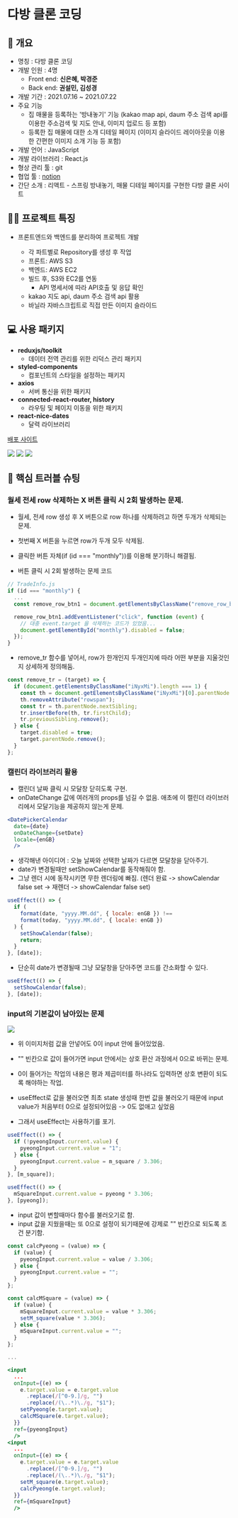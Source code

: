 # 다방 클론 코딩

## 📕 개요

- 명칭 : 다방 클론 코딩
- 개발 인원 : 4명
  - Front end: **신은혜, 박경준**
  - Back end: **권설민, 김성경**
- 개발 기간 : 2021.07.16 ~ 2021.07.22
- 주요 기능
  - 집 매물을 등록하는 '방내놓기' 기능 (kakao map api, daum 주소 검색 api를 이용한 주소검색 및 지도 안내, 이미지 업로드 등 포함)
  - 등록한 집 매물에 대한 소개 디테일 페이지 (이미지 슬라이드 레이아웃을 이용한 간편한 이미지 소개 기능 등 포함)
- 개발 언어 : JavaScript
- 개발 라이브러리 : React.js
- 형상 관리 툴 : git
- 협업 툴 : [notion](https://www.notion.so/07-16-07d7a79b8cf34e78939dae3c57d58976)
- 간단 소개 : 리액트 - 스프링 방내놓기, 매물 디테일 페이지를 구현한 다방 클론 사이트

## ☝🏻 프로젝트 특징

- 프론트엔드와 백엔드를 분리하여 프로젝트 개발

  - 각 파트별로 Repository를 생성 후 작업
  - 프론트: AWS S3
  - 백엔드: AWS EC2
  - 빌드 후, S3와 EC2를 연동
    - API 명세서에 따라 API호출 및 응답 확인
  - kakao 지도 api, daum 주소 검색 api 활용
  - 바닐라 자바스크립트로 직접 만든 이미지 슬라이드

## 💻 사용 패키지

* **reduxjs/toolkit**
  - 데이터 전역 관리를 위한 리덕스 관리 패키지
* **styled-components**
  - 컴포넌트의 스타일을 설정하는 패키지
* **axios**
  - 서버 통신을 위한 패키지
* **connected-react-router, history**
  - 라우팅 및 페이지 이동을 위한 패키지
* **react-nice-dates**
  - 달력 라이브러리 

[배포 사이트](http://dabangclone.s3-website.ap-northeast-2.amazonaws.com/)

<img src="https://images.velog.io/images/uvula6921/post/44c62413-9689-4568-bb41-0f8f2dacd74d/%EB%B0%A9%EC%98%AC%EB%A6%AC%EA%B8%B0GIF.gif">
<img src="https://images.velog.io/images/uvula6921/post/a97ebc6d-366a-4042-b1ee-f3b706cb5e59/%EC%98%AC%EB%A6%B0%20%EB%B0%A9%20GIF.gif">
<img src="https://images.velog.io/images/uvula6921/post/8cee216c-efe8-4318-bcef-d4bb36af9d7e/%E1%84%89%E1%85%B3%E1%84%8F%E1%85%B3%E1%84%85%E1%85%B5%E1%86%AB%E1%84%89%E1%85%A3%E1%86%BA%202021-07-23%20%E1%84%8B%E1%85%A9%E1%84%8C%E1%85%A5%E1%86%AB%209.01.24.png">

## 🚀 핵심 트러블 슈팅

### 월세 전세 row 삭제하는 X 버튼 클릭 시 2회 발생하는 문제.
- 월세, 전세 row 생성 후 X 버튼으로 row 하나를 삭제하려고 하면 두개가 삭제되는 문제.
- 첫번째 X 버튼을 누르면 row가 두개 모두 삭제됨.
- 클릭한 버튼 자체(if (id === "monthly"))를 이용해 분기하니 해결됨.

- 버튼 클릭 시 2회 발생하는 문제 코드
```jsx
// TradeInfo.js
if (id === "monthly") {
  ...
  const remove_row_btn1 = document.getElementsByClassName("remove_row_btn1")[0];

  remove_row_btn1.addEventListener("click", function (event) {
    // 대충 event.target 을 삭제하는 코드가 있었음...
    document.getElementById("monthly").disabled = false;
  });
}
```

- remove_tr 함수를 넣어서, row가 한개인지 두개인지에 따라 어떤 부분을 지울것인지 상세하게 정의해둠.

```jsx
const remove_tr = (target) => {
  if (document.getElementsByClassName("iNyxMi").length === 1) {
    const th = document.getElementsByClassName("iNyxMi")[0].parentNode.parentNode.previousSibling;
    th.removeAttribute("rowspan");
    const tr = th.parentNode.nextSibling;
    tr.insertBefore(th, tr.firstChild);
    tr.previousSibling.remove();
  } else {
    target.disabled = true;
    target.parentNode.remove();
  }
};
```

### 캘린더 라이브러리 활용
- 캘린더 날짜 클릭 시 모달창 닫히도록 구현.
- onDateChange 값에 여러개의 props를 넘길 수 없음. 애초에 이 캘린더 라이브러리에서 모달기능을 제공하지 않는게 문제.

```jsx
<DatePickerCalendar
  date={date}
  onDateChange={setDate}
  locale={enGB}
  />
```

- 생각해낸 아이디어 : 오늘 날짜와 선택한 날짜가 다르면 모달창을 닫아주기.
- date가 변경될때만 setShowCalendar를 동작해줘야 함.
- 그냥 렌더 시에 동작시키면 무한 렌더링에 빠짐. (렌더 완료 -> showCalendar false set -> 재렌더 -> showCalendar false set)

```jsx
useEffect(() => {
  if (
    format(date, "yyyy.MM.dd", { locale: enGB }) !==
    format(today, "yyyy.MM.dd", { locale: enGB })
  ) {
    setShowCalendar(false);
    return;
  }
}, [date]);
```

- 단순히 date가 변경될때 그냥 모달창을 닫아주면 코드를 간소화할 수 있다.

```jsx
useEffect(() => {
  setShowCalendar(false);
}, [date]);
```

### input의 기본값이 남아있는 문제

<img src="https://images.velog.io/images/uvula6921/post/dd1bb896-f041-437c-a97b-4f6c3f9a721a/%E1%84%89%E1%85%B3%E1%84%8F%E1%85%B3%E1%84%85%E1%85%B5%E1%86%AB%E1%84%89%E1%85%A3%E1%86%BA%202021-07-20%20%E1%84%8B%E1%85%A9%E1%84%92%E1%85%AE%2011.49.44.png">

- 위 이미지처럼 값을 안넣어도 0이 input 안에 들어있었음.
- "" 빈칸으로 값이 들어가면 input 안에서는 상호 환산 과정에서 0으로 바뀌는 문제.
- 0이 들어가는 작업의 내용은 평과 제곱미터를 하나라도 입력하면 상호 변환이 되도록 해야하는 작업.

- useEffect로 값을 불러오면 최초 state 생성때 한번 값을 불러오기 때문에 input value가 처음부터 0으로 설정되어있음 -> 0도 없애고 싶었음
- 그래서 useEffect는 사용하기를 포기.

```jsx
useEffect(() => {
  if (!pyeongInput.current.value) {
    pyeongInput.current.value = "1";
  } else {
    pyeongInput.current.value = m_square / 3.306;
  }
}, [m_square]);

useEffect(() => {
  mSquareInput.current.value = pyeong * 3.306;
}, [pyeong]);
```

- input 값이 변할때마다 함수를 불러오기로 함.
- input 값을 지웠을때는 또 0으로 설정이 되기때문에 강제로 "" 빈칸으로 되도록 조건 분기함.

```jsx
const calcPyeong = (value) => {
  if (value) {
    pyeongInput.current.value = value / 3.306;
  } else {
    pyeongInput.current.value = "";
  }
};

const calcMSquare = (value) => {
  if (value) {
    mSquareInput.current.value = value * 3.306;
    setM_square(value * 3.306);
  } else {
    mSquareInput.current.value = "";
  }
};

...

<input
  ...
  onInput={(e) => {
    e.target.value = e.target.value
      .replace(/[^0-9.]/g, "")
      .replace(/(\..*)\./g, "$1");
    setPyeong(e.target.value);
    calcMSquare(e.target.value);
  }}
  ref={pyeongInput}
  />
<input
  ...
  onInput={(e) => {
    e.target.value = e.target.value
      .replace(/[^0-9.]/g, "")
      .replace(/(\..*)\./g, "$1");
    setM_square(e.target.value);
    calcPyeong(e.target.value);
  }}
  ref={mSquareInput}
  />
```
